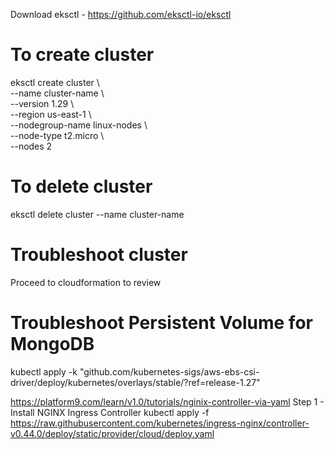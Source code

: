 Download eksctl - https://github.com/eksctl-io/eksctl
# To create cluster
eksctl create cluster \\\
--name cluster-name \\\
--version 1.29 \\\
--region us-east-1 \\\
--nodegroup-name linux-nodes \\\
--node-type t2.micro \\\
--nodes 2

# To delete cluster
eksctl delete cluster --name cluster-name

# Troubleshoot cluster
Proceed to cloudformation to review

# Troubleshoot Persistent Volume for MongoDB
kubectl apply -k "github.com/kubernetes-sigs/aws-ebs-csi-driver/deploy/kubernetes/overlays/stable/?ref=release-1.27"

https://platform9.com/learn/v1.0/tutorials/nginix-controller-via-yaml
Step 1 - Install NGINX Ingress Controller
kubectl apply -f https://raw.githubusercontent.com/kubernetes/ingress-nginx/controller-v0.44.0/deploy/static/provider/cloud/deploy.yaml
